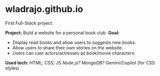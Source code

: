 # wladrajo.github.io
First Full-Stack project.

**Project:**
Build a website for a personal book club.
**Goal:**
- Display read books and allow users to suggests new books.
- Allow users to share their own stories on the website.
- Users can cast actors/actresses as book/movie characters.

**Used tech:**
HTML; CSS; JS
*Node.js? MongoDB?*
Gemini/Copilot (for CSS styles)
